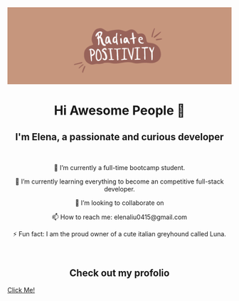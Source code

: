 <img alt="header" src="./assets/readme-header.png">

<h1 align='center'> Hi Awesome People 👋 </h1>
<h2 align='center'>I'm Elena, a passionate and curious developer</h2>
<br>

<p align='center'>🔭 I’m currently a full-time bootcamp student. </p>
<p align='center'>🌱 I’m currently learning everything to become an competitive full-stack developer. </p>
<p align='center'>👯 I’m looking to collaborate on </p>
<p align='center'>📫 How to reach me: elenaliu0415@gmail.com</p>
<p align='center'>⚡ Fun fact: I am the proud owner of a cute italian greyhound called Luna. </p>
<br>

<h2 align='center'>Check out my profolio </h2>
<a align='center'href="https://elenaliu0415.github.io/personal-portfolio/" target="_blank">Click Me!</a>


